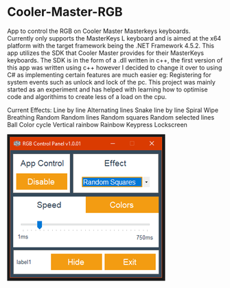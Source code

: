 # Cooler-Master-RGB
App to control the RGB on Cooler Master Masterkeys keyboards.<br>Currently only supports the MasterKeys L keyboard and is aimed at the x64 platform with the target framework being the .NET Framework 4.5.2. This app utilizes the SDK that Cooler Master provides for their MasterKeys keyboards. The SDK is in the form of a .dll written in c++, the first version of this app was written using c++ however I decided to change it over to using C# as implementing certain features are much easier eg: Registering for system events such as unlock and lock of the pc. This project was mainly started as an experiment and has helped with learning how to optimise code and algorithims to create less of a load on the cpu.<br>

Current Effects:
Line by line
Alternating lines
Snake line by line
Spiral
Wipe
Breathing
Random 
Random lines 
Random squares
Random selected lines
Ball
Color cycle
Vertical rainbow
Rainbow
Keypress
Lockscreen


![App Preview](https://github.com/AllanMoorhouse23/Cooler-Master-RGB/blob/master/Images/RGBApp.PNG)
